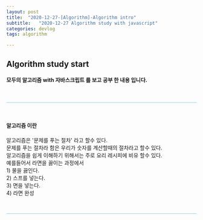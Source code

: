 ```yaml
---
layout: post
title:  "2020-12-27-[Algorithm]-Algorithm intro"
subtitle:   "2020-12-27 Algorithm study with javascript"
categories: devlog
tags: algorithm

---
```



## Algorithm study start <br/>


#### 모두의 알고리즘 with 자바스크립트 를 보고 공부 한 내용 입니다.


<br/>

<hr style="height: 1px; background: skyblue; "/>

<br/>

#### 알고리즘 이란
<p>
알고리즘은 '문제를 푸는 절차' 라고 할수 있다.
<br/>
문제를 푸는 절차라 함은 우리가 숫자를 계산할때의 절차라고 할수 있다.
<br/>
알고리즘을 쉽게 이해하기 위해서는 주로 요리 레시피에 비유 할수 있다.
<br/>
예를들어서 라면을 끓이는 과정에서
<br/>
1) 물을 끓인다.
<br/>
2) 스프를 넣는다.
<br/>
3) 면을 넣는다.
<br/>
4) 라면 완성
<br/>
</p>

<br/>
<hr style="height: 1px; background: skyblue; "/>

<br/>




<!-- <img style="float: left;" src="https://user-images.githubusercontent.com/49095304/78002312-fe1c7d00-7371-11ea-84a5-1bbc7a6df22c.JPG" width="400"/>
<br/><br/><br/><br/><br/><br/><br/> -->
